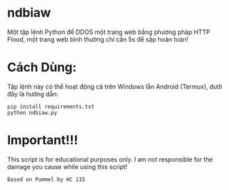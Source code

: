 # ndbiaw
Một tập lệnh Python để DDOS một trang web bằng phương pháp HTTP Flood, một trang web bình thường chỉ cần 5s để sập hoàn toàn!
# Cách Dùng:
Tập lệnh này có thể hoạt động cả trên Windows lẫn Android (Termux), dưới đây là hướng dẫn:
```
pip install requirements.txt
python ndbiaw.py
```
# Important!!!
This script is for educational purposes only. I am not responsible for the damage you cause while using this script!
```
Based on Pummel by HC 133
```

